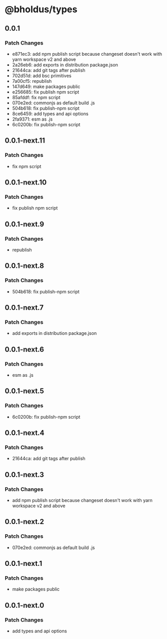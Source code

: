 # @bholdus/types

## 0.0.1

### Patch Changes

- e871ec3: add npm publish script because changeset doesn't work with yarn workspace v2 and above
- 2a26eb6: add exports in distribution package.json
- 21644ca: add git tags after publish
- 702d51d: add bsc primitives
- 7a00cf5: republish
- 147d649: make packages public
- e256685: fix publish npm script
- 85afddf: fix npm script
- 070e2ed: commonjs as default build .js
- 504b618: fix publish-npm script
- 8ce6459: add types and api options
- 2fa9371: esm as .js
- 6c0200b: fix publish-npm script

## 0.0.1-next.11

### Patch Changes

- fix npm script

## 0.0.1-next.10

### Patch Changes

- fix publish npm script

## 0.0.1-next.9

### Patch Changes

- republish

## 0.0.1-next.8

### Patch Changes

- 504b618: fix publish-npm script

## 0.0.1-next.7

### Patch Changes

- add exports in distribution package.json

## 0.0.1-next.6

### Patch Changes

- esm as .js

## 0.0.1-next.5

### Patch Changes

- 6c0200b: fix publish-npm script

## 0.0.1-next.4

### Patch Changes

- 21644ca: add git tags after publish

## 0.0.1-next.3

### Patch Changes

- add npm publish script because changeset doesn't work with yarn workspace v2 and above

## 0.0.1-next.2

### Patch Changes

- 070e2ed: commonjs as default build .js

## 0.0.1-next.1

### Patch Changes

- make packages public

## 0.0.1-next.0

### Patch Changes

- add types and api options
